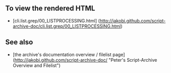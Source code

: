 To view the rendered HTML
-------------------------

* [cli.list.grep/00_LISTPROCESSING.html]
  (http://jakobi.github.com/script-archive-doc/cli.list.grep/00_LISTPROCESSING.html)


See also
--------

* [the archive's documentation overview / filelist page]
  (http://jakobi.github.com/script-archive-doc/
  "Peter's Script-Archive Overview and Filelist")

